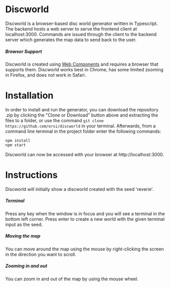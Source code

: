 # Discworld

Discworld is a browser-based disc world generator written in Typescript. The backend hosts a web server to serve the frontend client at localhost:3000. Commands are issued through the client to the backend server which generates the map data to send back to the user.

##### Browser Support
Discworld is created using [Web Components](https://developer.mozilla.org/en-US/docs/Web/Web_Components) and requires a browser that supports them. Discworld works best in Chrome, has some limited zooming in Firefox, and does not work in Safari.

# Installation

In order to install and run the generator, you can download the repository .zip by clicking the "Clone or Download" button above and extracting the files to a folder, or use the command `git clone https://github.com/orsi/discworld` in your terminal. Afterwards, from a command line terminal in the project folder enter the following commands:

```
npm install
npm start
```

Discworld can now be accessed with your browser at http://localhost:3000.

# Instructions

Discworld will initially show a discworld created with the seed 'reverie'.

##### Terminal

Press any key when the window is in focus and you will see a terminal in the bottom left corner. Press enter to create a new world with the given terminal input as the seed.

##### Moving the map
You can move around the map using the mouse by right-clicking the screen in the direction you want to scroll.

##### Zooming in and out
You can zoom in and out of the map by using the mouse wheel.
